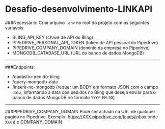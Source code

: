 # Desafio-desenvolvimento-LINKAPI
 
###Necessário:
Criar arquivo `.env` no root do projeto com as seguintes variáveis:
- BLING_API_KEY (chave de API do Bling)
- PIPEDRIVE_PERSONAL_API_TOKEN (token de API pessoal do Pipedrive)
- PIPEDRIVE_COMPANY_DOMAIN (domínio da empresa no Pipedrive)
- MONGODB_DATABASE_URL (URL do banco de dados MongoDB)

---

###Endpoints:
- /cadastro-pedido-bling
- /query-mongodb-data
- /inserir-no-mongodb (requer um BODY em formato JSON com o campo `data`, informando a data dos pedidos no Bling que deseja enviar para o banco de dados MongoDB no formato `YYYY-MM-DD`)

---

###PIPEDRIVE_COMPANY_DOMAIN
Pode ser achado na URL de qualquer página no Pipedrive. Exemplo: https://XXX.pipedrive.com/leads/inbox onde `XXX` é o COMPANY_DOMAIN